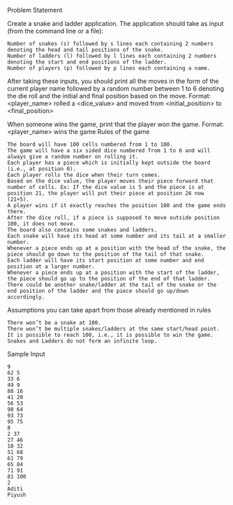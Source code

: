 Problem Statement

Create a snake and ladder application. The application should take as input (from the command line or a file):

    Number of snakes (s) followed by s lines each containing 2 numbers denoting the head and tail positions of the snake.
    Number of ladders (l) followed by l lines each containing 2 numbers denoting the start and end positions of the ladder.
    Number of players (p) followed by p lines each containing a name.

After taking these inputs, you should print all the moves in the form of the current player name followed by a random number between 1 to 6 denoting the die roll and the initial and final position based on the move.
Format: <player_name> rolled a <dice_value> and moved from <initial_position> to <final_position>

When someone wins the game, print that the player won the game.
Format: <player_name> wins the game
Rules of the game

    The board will have 100 cells numbered from 1 to 100.
    The game will have a six sided dice numbered from 1 to 6 and will always give a random number on rolling it.
    Each player has a piece which is initially kept outside the board (i.e., at position 0).
    Each player rolls the dice when their turn comes.
    Based on the dice value, the player moves their piece forward that number of cells. Ex: If the dice value is 5 and the piece is at position 21, the player will put their piece at position 26 now (21+5).
    A player wins if it exactly reaches the position 100 and the game ends there.
    After the dice roll, if a piece is supposed to move outside position 100, it does not move.
    The board also contains some snakes and ladders.
    Each snake will have its head at some number and its tail at a smaller number.
    Whenever a piece ends up at a position with the head of the snake, the piece should go down to the position of the tail of that snake.
    Each ladder will have its start position at some number and end position at a larger number.
    Whenever a piece ends up at a position with the start of the ladder, the piece should go up to the position of the end of that ladder.
    There could be another snake/ladder at the tail of the snake or the end position of the ladder and the piece should go up/down accordingly.

Assumptions you can take apart from those already mentioned in rules

    There won’t be a snake at 100.
    There won’t be multiple snakes/ladders at the same start/head point.
    It is possible to reach 100, i.e., it is possible to win the game.
    Snakes and Ladders do not form an infinite loop.

Sample Input
```
9
62 5
33 6
49 9
88 16
41 20
56 53
98 64
93 73
95 75
8
2 37
27 46
10 32
51 68
61 79
65 84
71 91
81 100
2
Aditi
Piyush
```
